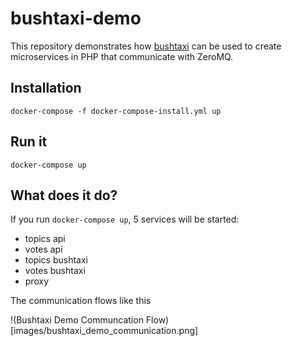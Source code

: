 # bushtaxi-demo
This repository demonstrates how [bushtaxi](https://github.com/moee/bushtaxi) can be used to create microservices in PHP that communicate with ZeroMQ.

## Installation

`docker-compose -f docker-compose-install.yml up`

## Run it

`docker-compose up`

## What does it do?

If you run `docker-compose up`, 5 services will be started:

* topics api 
* votes api
* topics bushtaxi
* votes bushtaxi
* proxy

The communication flows like this

!(Bushtaxi Demo Communcation Flow)[images/bushtaxi_demo_communication.png]


